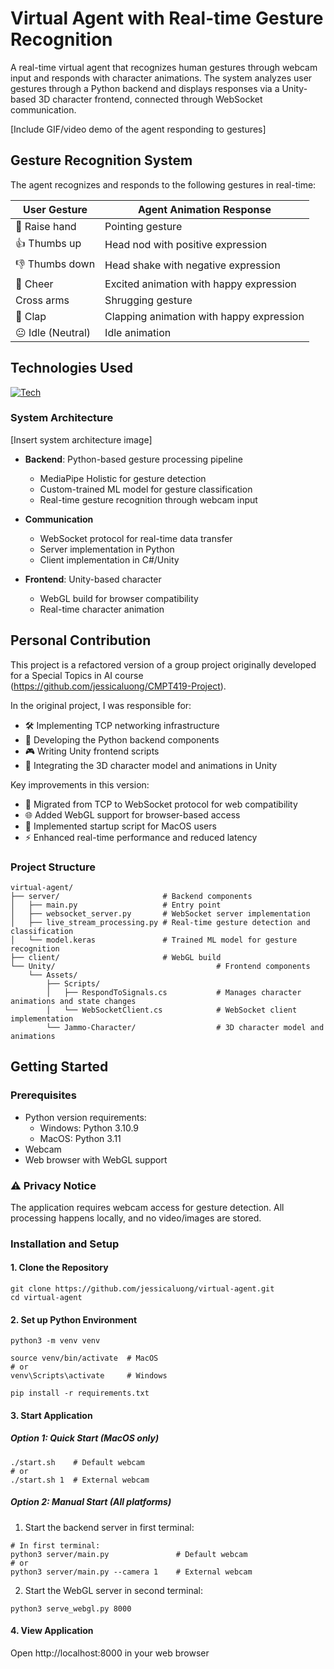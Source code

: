 # Virtual Agent with Real-time Gesture Recognition

A real-time virtual agent that recognizes human gestures through webcam input and responds with character animations. The system analyzes user gestures through a Python backend and displays responses via a Unity-based 3D character frontend, connected through WebSocket communication.

[Include GIF/video demo of the agent responding to gestures]

## Gesture Recognition System

The agent recognizes and responds to the following gestures in real-time:

| User Gesture | Agent Animation Response |
| --- | --- |
| 👋 Raise hand | Pointing gesture |
| 👍 Thumbs up | Head nod with positive expression |
| 👎 Thumbs down | Head shake with negative expression |
| 🙌 Cheer | Excited animation with happy expression |
| Cross arms | Shrugging gesture |
| 👏 Clap | Clapping animation with happy expression |
| 😐 Idle (Neutral) | Idle animation |

## Technologies Used 

[![Tech](https://skillicons.dev/icons?i=py,unity,cs)](https://skillicons.dev)

### System Architecture 

[Insert system architecture image]

* **Backend**: Python-based gesture processing pipeline
   * MediaPipe Holistic for gesture detection
   * Custom-trained ML model for gesture classification
   * Real-time gesture recognition through webcam input

* **Communication**
   * WebSocket protocol for real-time data transfer
   * Server implementation in Python
   * Client implementation in C#/Unity

* **Frontend**: Unity-based character 
   * WebGL build for browser compatibility
   * Real-time character animation

## Personal Contribution 

This project is a refactored version of a group project originally developed for a Special Topics in AI course (https://github.com/jessicaluong/CMPT419-Project). 

In the original project, I was responsible for:

- 🛠️ Implementing TCP networking infrastructure
- 🐍 Developing the Python backend components
- 🎮 Writing Unity frontend scripts
- 🤖 Integrating the 3D character model and animations in Unity 

Key improvements in this version:

- 🔄 Migrated from TCP to WebSocket protocol for web compatibility
- 🌐 Added WebGL support for browser-based access
- 🍎 Implemented startup script for MacOS users
- ⚡ Enhanced real-time performance and reduced latency


### Project Structure

```
virtual-agent/
├── server/                       # Backend components
│   ├── main.py                   # Entry point
│   ├── websocket_server.py       # WebSocket server implementation
│   ├── live_stream_processing.py # Real-time gesture detection and classification
│   └── model.keras               # Trained ML model for gesture recognition
├── client/                       # WebGL build
└── Unity/                                    # Frontend components
    └── Assets/
        ├── Scripts/
        │   ├── RespondToSignals.cs           # Manages character animations and state changes
        │   └── WebSocketClient.cs            # WebSocket client implementation
        └── Jammo-Character/                  # 3D character model and animations
```

## Getting Started 

### Prerequisites 
- Python version requirements: 
  - Windows: Python 3.10.9
  - MacOS: Python 3.11
- Webcam 
- Web browser with WebGL support 

### ⚠️ Privacy Notice
The application requires webcam access for gesture detection. All processing happens locally, and no video/images are stored.

### Installation and Setup

#### 1. Clone the Repository
```
git clone https://github.com/jessicaluong/virtual-agent.git
cd virtual-agent
```

#### 2. Set up Python Environment 
```
python3 -m venv venv

source venv/bin/activate  # MacOS
# or
venv\Scripts\activate     # Windows

pip install -r requirements.txt
```

#### 3. Start Application 

##### Option 1: Quick Start (MacOS only)
```
./start.sh    # Default webcam
# or 
./start.sh 1  # External webcam
```

##### Option 2: Manual Start (All platforms)

1. Start the backend server in first terminal:
```
# In first terminal:
python3 server/main.py               # Default webcam
# or 
python3 server/main.py --camera 1    # External webcam
```
2. Start the WebGL server in second terminal: 
```
python3 serve_webgl.py 8000
```

#### 4. View Application
Open http://localhost:8000 in your web browser